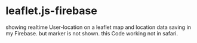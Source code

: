 # leaflet.js-firebase
showing realtime User-location on a leaflet map and location data saving in my Firebase. but marker is not shown.
this Code working not in safari.
